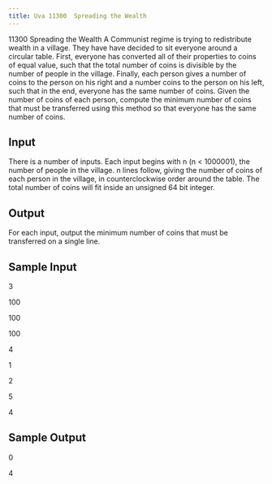 ```yaml
---
title: Uva 11300  Spreading the Wealth
---
```


11300 Spreading the Wealth
A Communist regime is trying to redistribute wealth in a village. They have have decided to sit everyone
around a circular table. First, everyone has converted all of their properties to coins of equal value,
such that the total number of coins is divisible by the number of people in the village. Finally, each
person gives a number of coins to the person on his right and a number coins to the person on his left,
such that in the end, everyone has the same number of coins. Given the number of coins of each person,
compute the minimum number of coins that must be transferred using this method so that everyone
has the same number of coins.

## Input
There is a number of inputs. Each input begins with n (n < 1000001), the number of people in the
village. n lines follow, giving the number of coins of each person in the village, in counterclockwise
order around the table. The total number of coins will fit inside an unsigned 64 bit integer.

## Output
For each input, output the minimum number of coins that must be transferred on a single line.

## Sample Input
<p>3</p><p>100</p><p>100</p><p>100</p><p>4</p><p>1</p><p>2</p><p>5</p><p>4</p><p></p>

## Sample Output
<p>0</p><p>4</p>
